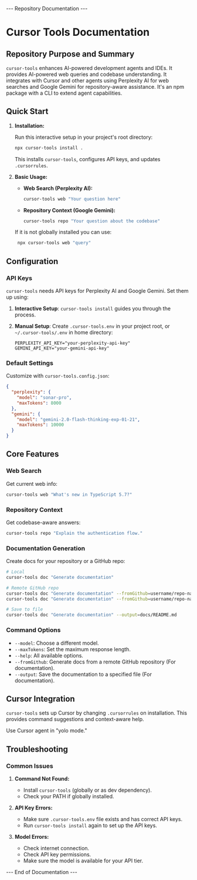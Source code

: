 
--- Repository Documentation ---

# Cursor Tools Documentation

## Repository Purpose and Summary

`cursor-tools` enhances AI-powered development agents and IDEs. It provides AI-powered web queries and codebase understanding. It integrates with Cursor and other agents using Perplexity AI for web searches and Google Gemini for repository-aware assistance. It's an npm package with a CLI to extend agent capabilities.

## Quick Start

1.  **Installation:**

    Run this interactive setup in your project's root directory:
    ```bash
    npx cursor-tools install .
    ```
    This installs `cursor-tools`, configures API keys, and updates `.cursorrules`.

2.  **Basic Usage:**

    *   **Web Search (Perplexity AI):**

        ```bash
        cursor-tools web "Your question here"
        ```

    *   **Repository Context (Google Gemini):**

        ```bash
        cursor-tools repo "Your question about the codebase"
        ```
    If it is not globally installed you can use:

    ```bash
     npx cursor-tools web "query"
    ```

## Configuration

### API Keys

`cursor-tools` needs API keys for Perplexity AI and Google Gemini. Set them up using:

1.  **Interactive Setup**: `cursor-tools install` guides you through the process.

2.  **Manual Setup**: Create `.cursor-tools.env` in your project root, or `~/.cursor-tools/.env` in home directory:

    ```
    PERPLEXITY_API_KEY="your-perplexity-api-key"
    GEMINI_API_KEY="your-gemini-api-key"
    ```

### Default Settings

Customize with `cursor-tools.config.json`:
```json
{
  "perplexity": {
    "model": "sonar-pro",
    "maxTokens": 8000
  },
  "gemini": {
    "model": "gemini-2.0-flash-thinking-exp-01-21",
    "maxTokens": 10000
  }
}
```

## Core Features

### Web Search

Get current web info:

```bash
cursor-tools web "What's new in TypeScript 5.7?"
```

### Repository Context

Get codebase-aware answers:

```bash
cursor-tools repo "Explain the authentication flow."
```

### Documentation Generation
Create docs for your repository or a GitHub repo:

```bash
# Local
cursor-tools doc "Generate documentation"

# Remote GitHub repo
cursor-tools doc "Generate documentation" --fromGithub=username/repo-name
cursor-tools doc "Generate documentation" --fromGithub=username/repo-name@branch # Specific branch

# Save to file
cursor-tools doc "Generate documentation" --output=docs/README.md
```

### Command Options
*   `--model`: Choose a different model.
*   `--maxTokens`: Set the maximum response length.
*   `--help`: All available options.
*   `--fromGithub`: Generate docs from a remote GitHub repository (For documentation).
*    `--output`: Save the documentation to a specified file (For documentation).

## Cursor Integration

`cursor-tools` sets up Cursor by changing `.cursorrules` on installation. This provides command suggestions and context-aware help.

Use Cursor agent in "yolo mode."

## Troubleshooting

### Common Issues

1.  **Command Not Found:**
    *   Install `cursor-tools` (globally or as dev dependency).
    *   Check your PATH if globally installed.

2.  **API Key Errors:**
    *   Make sure `.cursor-tools.env` file exists and has correct API keys.
    *   Run `cursor-tools install` again to set up the API keys.

3.  **Model Errors:**
    *   Check internet connection.
    *   Check API key permissions.
    *   Make sure the model is available for your API tier.


--- End of Documentation ---
